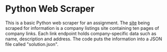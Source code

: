 # Python Web Scraper

This is a basic Python web scraper for an assignment. The  [site](http://data-interview.enigmalabs.org/companies/) being scraped for information is a company listings site containing ten pages of company links. Each link endpoint holds company-specific data such as name, description and address. The code puts the information into a JSON file called "solution.json".
